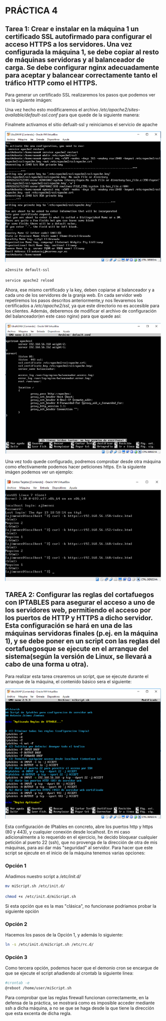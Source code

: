 # PRÁCTICA 4
## Tarea 1: Crear e instalar en la máquina 1 un certificado SSL autofirmado para configurar el acceso HTTPS a los servidores. Una vez configurada la máquina 1, se debe copiar al resto de máquinas servidoras y  al balanceador de carga. Se debe configurar nginx adecuadamente para aceptar y balancear correctamente tanto el tráfico HTTP como el HTTPS. 

Para generar un certificado SSL realizaremos los pasos que podemos ver en la siguiente imágen:

Una vez hecho esto modificaremos el archivo */etc/apache2/sites-available/default-ssl.conf* para que quede de la siguiente manera:

Finalmete activamos el sitio defualt-ssl y reiniciamos el servicio de apache

![img1](https://github.com/NonoK32/SWAP1718/blob/master/P4/Captura%20de%20pantalla%20(134).png)

```bash
a2ensite default-ssl

service apache2 reload
```
Ahora, ese mismo certificado y la key, deben copiarse al balanceador y a cada uno de los servidores de la granja web.
En cada servidor web repetiremos los pasos descritos anteriormente,y nos llevaremos los certificados a */etc/apache2/ssl*, ya que este directorio no es accesible para los clientes.
Además, deberemos de modificar el archivo de configuración del balanceador(en este caso nginx) para que quede así:

![img2](https://github.com/NonoK32/SWAP1718/blob/master/P4/Captura%20de%20pantalla%20(138).png)

Una vez todo quede configurado, podremos comprobar desde otra máquina como efectivamente podemos hacer peticiones https. En la siguiente imágen podemos ver un ejemplo:

![img3](https://github.com/NonoK32/SWAP1718/blob/master/P4/Captura%20de%20pantalla%20(139).png)


## TAREA 2: Configurar las reglas del cortafuegos con IPTABLES para asegurar el acceso a uno de los servidores web, permitiendo el acceso por los puertos de HTTP y HTTPS a dicho servidor. Esta configuración se hará en una de las máquinas servidoras finales (p.ej. en la máquina 1), y se debe poner en un script con las reglas del cortafuegosque se ejecute en el arranque del sistema(según  la versión de Linux, se llevará a cabo de una forma u otra).

Para realizar esta tarea crearemos un script, que se ejecute durante el arranque de la máquina, el contenido básico sera el siguiente:

![img4](https://github.com/NonoK32/SWAP1718/blob/master/P4/Captura%20de%20pantalla%20(137).png)

Esta configuración de IPtables en concreto, abre los puertos http y https (80 y 443), y cualquier conexión desde localhost. En mi caso adicionalmente a lo requerido en el ejercicio,
he decido bloquear cualquier petición al puerto 22 (ssh), que no provenga de la dirección de otra de mis máquinas, para asi dar más "seguridad" al servidor.
Para hacer que este script se ejecute en el inicio de la máquina tenemos varias opciones:
### Opción 1

Añadimos nuestro script a */etc/init.d/* 

```bash
mv miScript.sh /etc/init.d/ 

chmod +x /etc/init.d/miScript.sh
```
Si esta opción que es la mas "clásica", no funcionase podriamos probar la siguiente opción

### Opción 2

Hacemos los pasos de la Opción 1, y además lo siguiente:
```bash
ln -s /etc/init.d/miScript.sh /etc/rc.d/
```

### Opción 3
Como tercera opción, podemos hacer que el demonio cron se encargue de que se ejecute el script añadiendo al crontab la siguiente linea:

```bash
#crontab -e 
@reboot /home/user/miScript.sh
```

Para comprobar que las reglas firewall funcionan correctamente, en la defensa de la práctica, se mostrará como es imposible acceder mediante ssh a dicha máquina, a no se que se haga desde la que tiene la dirección que esta excenta de dicha regla.